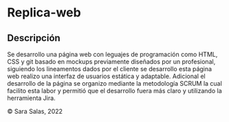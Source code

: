 # Replica-web

## Descripción
Se desarrollo una página web con leguajes de programación como HTML, CSS y git basado en mockups previamente diseñados por un profesional, siguiendo los lineamentos dados por el cliente se desarrollo esta página web realizo una interfaz de usuarios estática y adaptable. Adicional el desarrollo de la página se organizo mediante la metodología SCRUM la cual facilito esta labor y permitió que el desarrollo fuera más claro y utilizando la herramienta Jira.

&copy; Sara Salas, 2022

